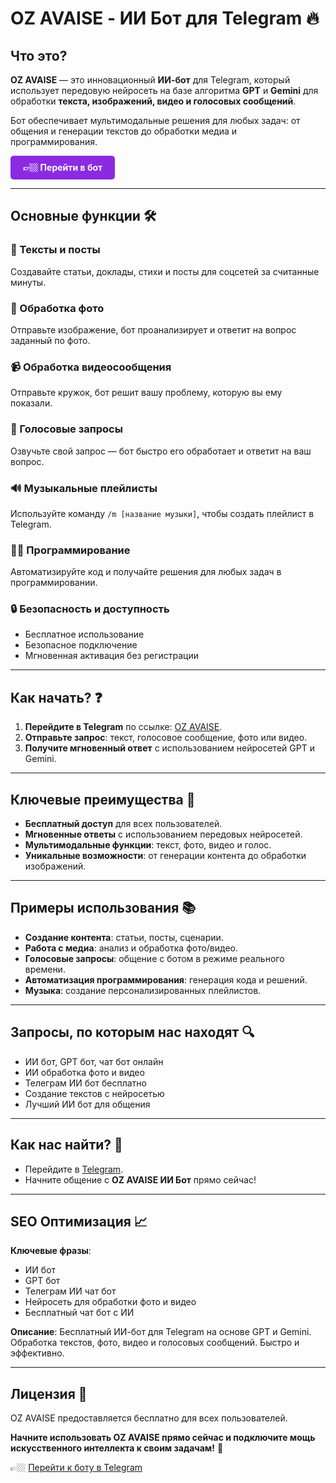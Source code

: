 # OZ AVAISE - ИИ Бот для Telegram 🔥

## Что это?
**OZ AVAISE** — это инновационный **ИИ-бот** для Telegram, который использует передовую нейросеть на базе алгоритма **GPT** и **Gemini** для обработки **текста, изображений, видео и голосовых сообщений**.

Бот обеспечивает мультимодальные решения для любых задач: от общения и генерации текстов до обработки медиа и программирования.

<a href="https://t.me/avaisebot?start=github_statia" style="display:inline-block;text-decoration:none;background:#8a2be2;color:#fff;padding:10px 20px;border-radius:5px;font-weight:bold;">👉🏼 Перейти в бот</a>

---

## Основные функции 🛠️

### 📖 Тексты и посты
Создавайте статьи, доклады, стихи и посты для соцсетей за считанные минуты.

### 📸 Обработка фото
Отправьте изображение, бот проанализирует и ответит на вопрос заданный по фото.

### 📹 Обработка видеосообщения
Отправьте кружок, бот решит вашу проблему, которую вы ему показали.

### 🎤 Голосовые запросы
Озвучьте свой запрос — бот быстро его обработает и ответит на ваш вопрос.

### 🔊 Музыкальные плейлисты
Используйте команду `/m [название музыки]`, чтобы создать плейлист в Telegram.

### 👨‍💻 Программирование
Автоматизируйте код и получайте решения для любых задач в программировании.

### 🔒 Безопасность и доступность
- Бесплатное использование
- Безопасное подключение
- Мгновенная активация без регистрации

---

## Как начать? ❓
1. **Перейдите в Telegram** по ссылке: [OZ AVAISE](https://t.me/avaisebot).
2. **Отправьте запрос**: текст, голосовое сообщение, фото или видео.
3. **Получите мгновенный ответ** с использованием нейросетей GPT и Gemini.

---

## Ключевые преимущества 👑
- **Бесплатный доступ** для всех пользователей.
- **Мгновенные ответы** с использованием передовых нейросетей.
- **Мультимодальные функции**: текст, фото, видео и голос.
- **Уникальные возможности**: от генерации контента до обработки изображений.

---

## Примеры использования 📚
- **Создание контента**: статьи, посты, сценарии.
- **Работа с медиа**: анализ и обработка фото/видео.
- **Голосовые запросы**: общение с ботом в режиме реального времени.
- **Автоматизация программирования**: генерация кода и решений.
- **Музыка**: создание персонализированных плейлистов.

---

## Запросы, по которым нас находят 🔍
- ИИ бот, GPT бот, чат бот онлайн
- ИИ обработка фото и видео
- Телеграм ИИ бот бесплатно
- Создание текстов с нейросетью
- Лучший ИИ бот для общения

---

## Как нас найти? 📲
- Перейдите в [Telegram](https://t.me/avaisebot?start=github_statia).
- Начните общение с **OZ AVAISE ИИ Бот** прямо сейчас!

---

## SEO Оптимизация 📈
**Ключевые фразы**:
- ИИ бот
- GPT бот
- Телеграм ИИ чат бот
- Нейросеть для обработки фото и видео
- Бесплатный чат бот с ИИ

**Описание**: Бесплатный ИИ-бот для Telegram на основе GPT и Gemini. Обработка текстов, фото, видео и голосовых сообщений. Быстро и эффективно.

---

## Лицензия 📝
OZ AVAISE предоставляется бесплатно для всех пользователей. 

**Начните использовать OZ AVAISE прямо сейчас и подключите мощь искусственного интеллекта к своим задачам!** 🚀

👉🏼 [Перейти к боту в Telegram](https://t.me/avaisebot)
